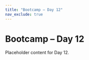 ```yaml
---
title: "Bootcamp – Day 12"
nav_exclude: true
---
```


# Bootcamp – Day 12

Placeholder content for Day 12.
